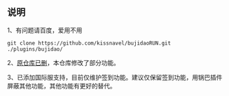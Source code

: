 ## 说明
1、有问题请百度，爱用不用
```
git clone https://github.com/kissnavel/bujidaoRUN.git ./plugins/bujidao/
```
2、<a href="https://github.com/babanbang/bujidaoRUN">原仓库已删</a>，本仓库修改了部分功能。

3、已添加国际服支持，目前仅维护签到功能。建议仅保留签到功能，用锅巴插件屏蔽其他功能，其他功能有更好的替代。